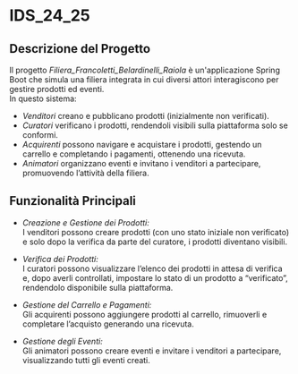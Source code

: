 # IDS_24_25
## Descrizione del Progetto

Il progetto *Filiera_Francoletti_Belardinelli_Raiola* è un'applicazione Spring Boot che simula una filiera integrata in cui diversi attori interagiscono per gestire prodotti ed eventi.  
In questo sistema:
- *Venditori* creano e pubblicano prodotti (inizialmente non verificati).
- *Curatori* verificano i prodotti, rendendoli visibili sulla piattaforma solo se conformi.
- *Acquirenti* possono navigare e acquistare i prodotti, gestendo un carrello e completando i pagamenti, ottenendo una ricevuta.
- *Animatori* organizzano eventi e invitano i venditori a partecipare, promuovendo l’attività della filiera.

## Funzionalità Principali

- *Creazione e Gestione dei Prodotti:*  
  I venditori possono creare prodotti (con uno stato iniziale non verificato) e solo dopo la verifica da parte del curatore, i prodotti diventano visibili.
  
- *Verifica dei Prodotti:*  
  I curatori possono visualizzare l’elenco dei prodotti in attesa di verifica e, dopo averli controllati, impostare lo stato di un prodotto a “verificato”, rendendolo disponibile sulla piattaforma.
  
- *Gestione del Carrello e Pagamenti:*  
  Gli acquirenti possono aggiungere prodotti al carrello, rimuoverli e completare l’acquisto generando una ricevuta.
  
- *Gestione degli Eventi:*  
  Gli animatori possono creare eventi e invitare i venditori a partecipare, visualizzando tutti gli eventi creati.
